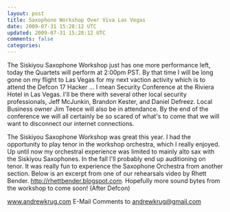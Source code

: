 ```yaml
---           
layout: post
title: Saxophone Workshop Over Viva Las Vegas
date: 2009-07-31 15:28:12 UTC
updated: 2009-07-31 15:28:12 UTC
comments: false
categories: 
---
```

The Siskiyou Saxophone Workshop just has one more performance left, today the Quartets will perform at 2:00pm PST. By that time I will be long gone on my flight to Las Vegas for my next vaction activity which is to attend the Defcon 17 Hacker ... I mean Security Conference at the Riviera Hotel in Las Vegas. I'll be there with several other local security professionals, Jeff McJunkin, Brandon Kester, and Daniel Defreez. Local Business owner Jim Teece will also be in attendance. By the end of the conference we will all certainly be so scared of what's to come that we will want to disconnect our internet connections.   

The Siskiyou Saxophone Workshop was great this year. I had the opportunity to play tenor in the workshop orchestra, which I really enjoyed. Up until now my orchestral experience was limited to mainly alto sax with the Siskiyou Saxophones. In the fall I'll probably end up auditioning on tenor. It was really fun to experience the Saxophone Orchestra from another section. Below is an excerpt from one of our rehearsals video by Rhett Bender. http://rhettbender.blogspot.com. Hopefully more sound bytes from the workshop to come soon! (After Defcon)  

www.andrewkrug.com E-Mail Comments to andrewkrug@gmail.com